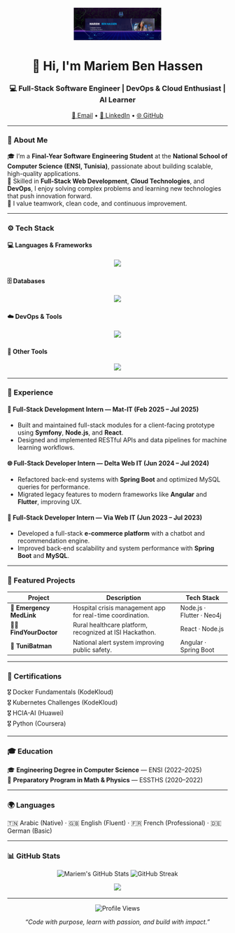 <!-- Header -->
<p align="center">
  <img src="https://github.com/mariembenhassen/Mariem-Ben-Hassen/blob/main/Mariem%20Ben%20Hassen.png" alt="Mariem Ben Hassen Logo" width="200"/>
</p>

<h1 align="center">👋 Hi, I'm <strong>Mariem Ben Hassen</strong></h1>
<h3 align="center">💻 Full-Stack Software Engineer | DevOps & Cloud Enthusiast | AI Learner</h3>

<p align="center">
  <a href="mailto:mariem.benhassen@ensi-uma.tn">📩 Email</a> •
  <a href="https://www.linkedin.com/in/mariem-ben-hassen-8bb5ab2a4/">💼 LinkedIn</a> •
  <a href="https://github.com/mariembenhassen">🌐 GitHub</a>
</p>

---

### 🧠 About Me

🎓 I’m a **Final-Year Software Engineering Student** at the **National School of Computer Science (ENSI, Tunisia)**, passionate about building scalable, high-quality applications.  
🚀 Skilled in **Full-Stack Web Development**, **Cloud Technologies**, and **DevOps**, I enjoy solving complex problems and learning new technologies that push innovation forward.  
🤝 I value teamwork, clean code, and continuous improvement.  

---

### ⚙️ Tech Stack

#### 💻 Languages & Frameworks
<p align="center">
  <img src="https://skillicons.dev/icons?i=js,ts,react,angular,flutter,python,java,php,nodejs,spring,symfony" />
</p>

#### 🗄️ Databases
<p align="center">
  <img src="https://skillicons.dev/icons?i=mysql,postgresql,mongodb,neo4j" />
</p>

#### ☁️ DevOps & Tools
<p align="center">
  <img src="https://skillicons.dev/icons?i=docker,kubernetes,git,github,bash,postman,linux" />
</p>

#### 🎨 Other Tools
<p align="center">
  <img src="https://skillicons.dev/icons?i=figma,idea,vscode" />
</p>

---

### 💼 Experience

#### 🧩 **Full-Stack Development Intern — Mat-IT** (Feb 2025 – Jul 2025)
- Built and maintained full-stack modules for a client-facing prototype using **Symfony**, **Node.js**, and **React**.  
- Designed and implemented RESTful APIs and data pipelines for machine learning workflows.  

#### 🌐 **Full-Stack Developer Intern — Delta Web IT** (Jun 2024 – Jul 2024)
- Refactored back-end systems with **Spring Boot** and optimized MySQL queries for performance.  
- Migrated legacy features to modern frameworks like **Angular** and **Flutter**, improving UX.  

#### 🛒 **Full-Stack Developer Intern — Via Web IT** (Jun 2023 – Jul 2023)
- Developed a full-stack **e-commerce platform** with a chatbot and recommendation engine.  
- Improved back-end scalability and system performance with **Spring Boot** and **MySQL**.  

---

### 🚀 Featured Projects

| Project | Description | Tech Stack |
|----------|--------------|-------------|
| 🏥 **Emergency MedLink** | Hospital crisis management app for real-time coordination. | Node.js · Flutter · Neo4j |
| 👩‍⚕️ **FindYourDoctor** | Rural healthcare platform, recognized at ISI Hackathon. | React · Node.js |
| 🚨 **TuniBatman** | National alert system improving public safety. | Angular · Spring Boot |

---

### 🧾 Certifications

🎖️ Docker Fundamentals (KodeKloud)  
🎖️ Kubernetes Challenges (KodeKloud)  
🎖️ HCIA-AI (Huawei)  
🎖️ Python (Coursera)

---

### 🎓 Education

🎓 **Engineering Degree in Computer Science** — ENSI (2022–2025)  
📘 **Preparatory Program in Math & Physics** — ESSTHS (2020–2022)

---

### 🌍 Languages

🇹🇳 Arabic (Native) · 🇬🇧 English (Fluent) · 🇫🇷 French (Professional) · 🇩🇪 German (Basic)

---

### 📊 GitHub Stats

<p align="center">
  <img src="https://github-readme-stats.vercel.app/api?username=mariembenhassen&show_icons=true&theme=tokyonight&hide_border=true" alt="Mariem's GitHub Stats" width="48%" />
  <img src="https://github-readme-streak-stats.herokuapp.com?user=mariembenhassen&theme=tokyonight&hide_border=true" alt="GitHub Streak" width="48%"/>
</p>

<p align="center">
  <img src="https://github-readme-stats.vercel.app/api/top-langs/?username=mariembenhassen&layout=compact&theme=tokyonight&hide_border=true" width="48%" />
</p>

---

<p align="center">
  <img src="https://komarev.com/ghpvc/?username=mariembenhassen&color=blue&style=flat-square" alt="Profile Views"/>
</p>

<p align="center">
  <em>“Code with purpose, learn with passion, and build with impact.”</em>
</p>
